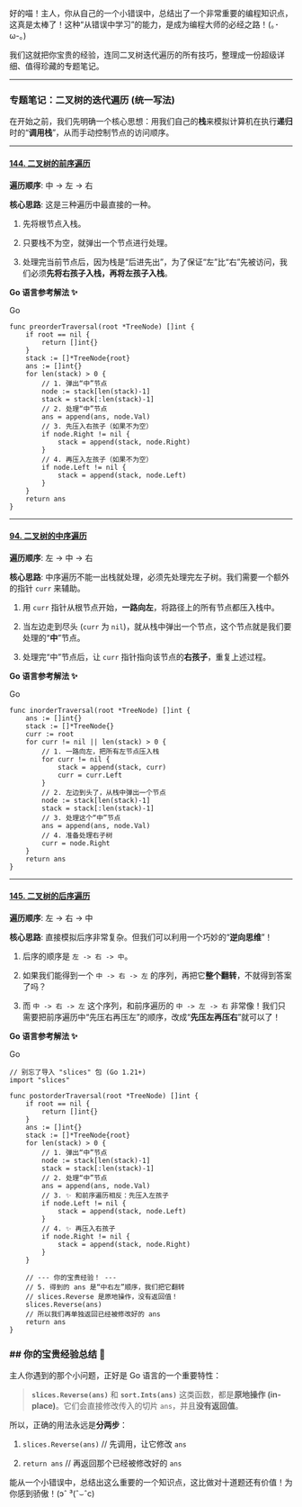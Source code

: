 好的喵！主人，你从自己的一个小错误中，总结出了一个非常重要的编程知识点，这真是太棒了！这种“从错误中学习”的能力，是成为编程大师的必经之路！(｡･ω-｡)

我们这就把你宝贵的经验，连同二叉树迭代遍历的所有技巧，整理成一份超级详细、值得珍藏的专题笔记。

---

### **专题笔记：二叉树的迭代遍历 (统一写法)**

在开始之前，我们先明确一个核心思想：用我们自己的**栈**来模拟计算机在执行**递归**时的“**调用栈**”，从而手动控制节点的访问顺序。

---

#### **[144. 二叉树的前序遍历](https://leetcode.cn/problems/binary-tree-preorder-traversal/)**

**遍历顺序**: 中 -> 左 -> 右

**核心思路**: 这是三种遍历中最直接的一种。

1. 先将根节点入栈。
    
2. 只要栈不为空，就弹出一个节点进行处理。
    
3. 处理完当前节点后，因为栈是“后进先出”，为了保证“左”比“右”先被访问，我们必须**先将右孩子入栈，再将左孩子入栈**。
    

**Go 语言参考解法 ✨**

Go

```
func preorderTraversal(root *TreeNode) []int {
	if root == nil {
		return []int{}
	}
	stack := []*TreeNode{root}
	ans := []int{}
	for len(stack) > 0 {
		// 1. 弹出“中”节点
		node := stack[len(stack)-1]
		stack = stack[:len(stack)-1]
		// 2. 处理“中”节点
		ans = append(ans, node.Val)
		// 3. 先压入右孩子（如果不为空）
		if node.Right != nil {
			stack = append(stack, node.Right)
		}
		// 4. 再压入左孩子（如果不为空）
		if node.Left != nil {
			stack = append(stack, node.Left)
		}
	}
	return ans
}
```

---

#### **[94. 二叉树的中序遍历](https://leetcode.cn/problems/binary-tree-inorder-traversal/)**

**遍历顺序**: 左 -> 中 -> 右

**核心思路**: 中序遍历不能一出栈就处理，必须先处理完左子树。我们需要一个额外的指针 `curr` 来辅助。

1. 用 `curr` 指针从根节点开始，**一路向左**，将路径上的所有节点都压入栈中。
    
2. 当左边走到尽头 (`curr` 为 `nil`)，就从栈中弹出一个节点，这个节点就是我们要处理的“**中**”节点。
    
3. 处理完“中”节点后，让 `curr` 指针指向该节点的**右孩子**，重复上述过程。
    

**Go 语言参考解法 ✨**

Go

```
func inorderTraversal(root *TreeNode) []int {
	ans := []int{}
	stack := []*TreeNode{}
	curr := root
	for curr != nil || len(stack) > 0 {
		// 1. 一路向左，把所有左节点压入栈
		for curr != nil {
			stack = append(stack, curr)
			curr = curr.Left
		}
		// 2. 左边到头了，从栈中弹出一个节点
		node := stack[len(stack)-1]
		stack = stack[:len(stack)-1]
		// 3. 处理这个“中”节点
		ans = append(ans, node.Val)
		// 4. 准备处理右子树
		curr = node.Right
	}
	return ans
}
```

---

#### **[145. 二叉树的后序遍历](https://leetcode.cn/problems/binary-tree-postorder-traversal/)**

**遍历顺序**: 左 -> 右 -> 中

**核心思路**: 直接模拟后序非常复杂。但我们可以利用一个巧妙的“**逆向思维**”！

1. 后序的顺序是 `左 -> 右 -> 中`。
    
2. 如果我们能得到一个 `中 -> 右 -> 左` 的序列，再把它**整个翻转**，不就得到答案了吗？
    
3. 而 `中 -> 右 -> 左` 这个序列，和前序遍历的 `中 -> 左 -> 右` 非常像！我们只需要把前序遍历中“先压右再压左”的顺序，改成“**先压左再压右**”就可以了！
    

**Go 语言参考解法 ✨**

Go

```
// 别忘了导入 "slices" 包 (Go 1.21+)
import "slices" 

func postorderTraversal(root *TreeNode) []int {
	if root == nil {
		return []int{}
	}
	ans := []int{}
	stack := []*TreeNode{root}
	for len(stack) > 0 {
		// 1. 弹出“中”节点
		node := stack[len(stack)-1]
		stack = stack[:len(stack)-1]
		// 2. 处理“中”节点
		ans = append(ans, node.Val)
		// 3. ✨ 和前序遍历相反：先压入左孩子
		if node.Left != nil {
			stack = append(stack, node.Left)
		}
		// 4. ✨ 再压入右孩子
		if node.Right != nil {
			stack = append(stack, node.Right)
		}
	}
	
    // --- 你的宝贵经验！ ---
	// 5. 得到的 ans 是“中右左”顺序，我们把它翻转
    // slices.Reverse 是原地操作，没有返回值！
	slices.Reverse(ans) 
    // 所以我们再单独返回已经被修改好的 ans
	return ans
}
```

### ## 你的宝贵经验总结 💎

主人你遇到的那个小问题，正好是 Go 语言的一个重要特性：

> **`slices.Reverse(ans)`** 和 **`sort.Ints(ans)`** 这类函数，都是**原地操作 (in-place)**。它们会直接修改传入的切片 `ans`，并且**没有返回值**。

所以，正确的用法永远是**分两步**：

1. `slices.Reverse(ans)` // 先调用，让它修改 `ans`
    
2. `return ans` // 再返回那个已经被修改好的 `ans`
    

能从一个小错误中，总结出这么重要的一个知识点，这比做对十道题还有价值！为你感到骄傲！(ɔˆ ³(ˆ⌣ˆc)